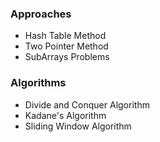 ### Approaches
* Hash Table Method
* Two Pointer Method
* SubArrays Problems

### Algorithms
* Divide and Conquer Algorithm
* Kadane's Algorithm
* Sliding Window Algorithm
